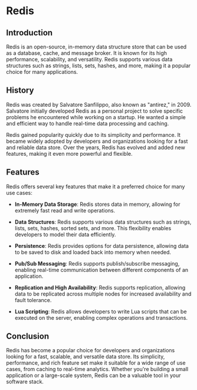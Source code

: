 # Redis

## Introduction

Redis is an open-source, in-memory data structure store that can be used as a database, cache, and message broker. It is known for its high performance, scalability, and versatility. Redis supports various data structures such as strings, lists, sets, hashes, and more, making it a popular choice for many applications.

## History

Redis was created by Salvatore Sanfilippo, also known as "antirez," in 2009. Salvatore initially developed Redis as a personal project to solve specific problems he encountered while working on a startup. He wanted a simple and efficient way to handle real-time data processing and caching.

Redis gained popularity quickly due to its simplicity and performance. It became widely adopted by developers and organizations looking for a fast and reliable data store. Over the years, Redis has evolved and added new features, making it even more powerful and flexible.

## Features

Redis offers several key features that make it a preferred choice for many use cases:

- **In-Memory Data Storage**: Redis stores data in memory, allowing for extremely fast read and write operations.

- **Data Structures**: Redis supports various data structures such as strings, lists, sets, hashes, sorted sets, and more. This flexibility enables developers to model their data efficiently.

- **Persistence**: Redis provides options for data persistence, allowing data to be saved to disk and loaded back into memory when needed.

- **Pub/Sub Messaging**: Redis supports publish/subscribe messaging, enabling real-time communication between different components of an application.

- **Replication and High Availability**: Redis supports replication, allowing data to be replicated across multiple nodes for increased availability and fault tolerance.

- **Lua Scripting**: Redis allows developers to write Lua scripts that can be executed on the server, enabling complex operations and transactions.

## Conclusion

Redis has become a popular choice for developers and organizations looking for a fast, scalable, and versatile data store. Its simplicity, performance, and rich feature set make it suitable for a wide range of use cases, from caching to real-time analytics. Whether you're building a small application or a large-scale system, Redis can be a valuable tool in your software stack.
